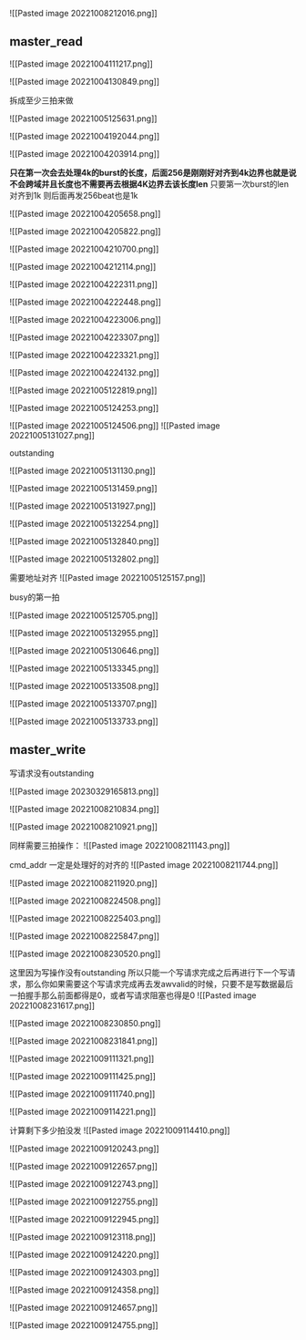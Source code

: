![[Pasted image 20221008212016.png]]


## master_read

![[Pasted image 20221004111217.png]]



![[Pasted image 20221004130849.png]]

拆成至少三拍来做

![[Pasted image 20221005125631.png]]


![[Pasted image 20221004192044.png]]

![[Pasted image 20221004203914.png]]


**只在第一次会去处理4k的burst的长度，后面256是刚刚好对齐到4k边界也就是说不会跨域并且长度也不需要再去根据4K边界去该长度len**
只要第一次burst的len对齐到1k 则后面再发256beat也是1k
 


![[Pasted image 20221004205658.png]]


![[Pasted image 20221004205822.png]]


![[Pasted image 20221004210700.png]]


![[Pasted image 20221004212114.png]]



![[Pasted image 20221004222311.png]]
 

![[Pasted image 20221004222448.png]]


![[Pasted image 20221004223006.png]]

 
![[Pasted image 20221004223307.png]]

![[Pasted image 20221004223321.png]]

![[Pasted image 20221004224132.png]]


![[Pasted image 20221005122819.png]]



![[Pasted image 20221005124253.png]]



  ![[Pasted image 20221005124506.png]]
![[Pasted image 20221005131027.png]]


outstanding

![[Pasted image 20221005131130.png]]

![[Pasted image 20221005131459.png]]


![[Pasted image 20221005131927.png]]

![[Pasted image 20221005132254.png]]



![[Pasted image 20221005132840.png]]

![[Pasted image 20221005132802.png]]

需要地址对齐
![[Pasted image 20221005125157.png]]

busy的第一拍

![[Pasted image 20221005125705.png]]


 ![[Pasted image 20221005132955.png]]


![[Pasted image 20221005130646.png]]


![[Pasted image 20221005133345.png]]


![[Pasted image 20221005133508.png]]


![[Pasted image 20221005133707.png]]

![[Pasted image 20221005133733.png]]






























## master_write
写请求没有outstanding 

![[Pasted image 20230329165813.png]]

![[Pasted image 20221008210834.png]]

![[Pasted image 20221008210921.png]]

同样需要三拍操作：
![[Pasted image 20221008211143.png]]


cmd_addr 一定是处理好的对齐的
![[Pasted image 20221008211744.png]]

![[Pasted image 20221008211920.png]]




![[Pasted image 20221008224508.png]]



![[Pasted image 20221008225403.png]]

![[Pasted image 20221008225847.png]]

![[Pasted image 20221008230520.png]] 

这里因为写操作没有outstanding 所以只能一个写请求完成之后再进行下一个写请求，那么你如果需要这个写请求完成再去发awvalid的时候，只要不是写数据最后一拍握手那么前面都得是0，或者写请求阻塞也得是0
![[Pasted image 20221008231617.png]]



![[Pasted image 20221008230850.png]]


![[Pasted image 20221008231841.png]]


![[Pasted image 20221009111321.png]]


![[Pasted image 20221009111425.png]]


![[Pasted image 20221009111740.png]]


![[Pasted image 20221009114221.png]]

计算剩下多少拍没发
![[Pasted image 20221009114410.png]]


![[Pasted image 20221009120243.png]]


![[Pasted image 20221009122657.png]] 

![[Pasted image 20221009122743.png]]

![[Pasted image 20221009122755.png]]


![[Pasted image 20221009122945.png]]

![[Pasted image 20221009123118.png]]


![[Pasted image 20221009124220.png]]

![[Pasted image 20221009124303.png]]

![[Pasted image 20221009124358.png]]



![[Pasted image 20221009124657.png]]


![[Pasted image 20221009124755.png]]



